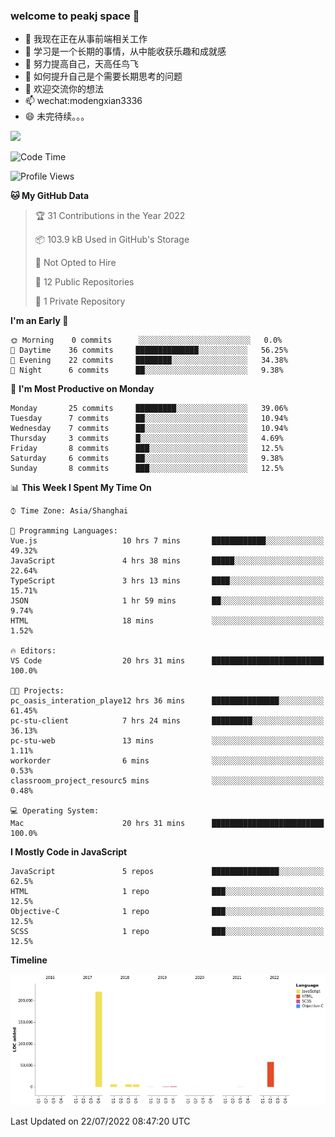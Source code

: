 ### welcome to peakj space 👋



- 🔭 我现在正在从事前端相关工作
- 🌱 学习是一个长期的事情，从中能收获乐趣和成就感
- 👯 努力提高自己，天高任鸟飞
- 🤔 如何提升自己是个需要长期思考的问题
- 💬 欢迎交流你的想法
- 📫 wechat:modengxian3336
- 😄 未完待续。。。

![](https://s2.ax1x.com/2019/06/28/ZKxc4J.jpg)

<!--START_SECTION:waka-->
![Code Time](http://img.shields.io/badge/Code%20Time-1%2C471%20hrs%2052%20mins-blue)

![Profile Views](http://img.shields.io/badge/Profile%20Views-0-blue)

**🐱 My GitHub Data** 

> 🏆 31 Contributions in the Year 2022
 > 
> 📦 103.9 kB Used in GitHub's Storage 
 > 
> 🚫 Not Opted to Hire
 > 
> 📜 12 Public Repositories 
 > 
> 🔑 1 Private Repository 
 > 
**I'm an Early 🐤** 

```text
🌞 Morning    0 commits      ░░░░░░░░░░░░░░░░░░░░░░░░░   0.0% 
🌆 Daytime    36 commits     ██████████████░░░░░░░░░░░   56.25% 
🌃 Evening    22 commits     ████████░░░░░░░░░░░░░░░░░   34.38% 
🌙 Night      6 commits      ██░░░░░░░░░░░░░░░░░░░░░░░   9.38%

```
📅 **I'm Most Productive on Monday** 

```text
Monday       25 commits     █████████░░░░░░░░░░░░░░░░   39.06% 
Tuesday      7 commits      ██░░░░░░░░░░░░░░░░░░░░░░░   10.94% 
Wednesday    7 commits      ██░░░░░░░░░░░░░░░░░░░░░░░   10.94% 
Thursday     3 commits      █░░░░░░░░░░░░░░░░░░░░░░░░   4.69% 
Friday       8 commits      ███░░░░░░░░░░░░░░░░░░░░░░   12.5% 
Saturday     6 commits      ██░░░░░░░░░░░░░░░░░░░░░░░   9.38% 
Sunday       8 commits      ███░░░░░░░░░░░░░░░░░░░░░░   12.5%

```


📊 **This Week I Spent My Time On** 

```text
⌚︎ Time Zone: Asia/Shanghai

💬 Programming Languages: 
Vue.js                   10 hrs 7 mins       ████████████░░░░░░░░░░░░░   49.32% 
JavaScript               4 hrs 38 mins       █████░░░░░░░░░░░░░░░░░░░░   22.64% 
TypeScript               3 hrs 13 mins       ████░░░░░░░░░░░░░░░░░░░░░   15.71% 
JSON                     1 hr 59 mins        ██░░░░░░░░░░░░░░░░░░░░░░░   9.74% 
HTML                     18 mins             ░░░░░░░░░░░░░░░░░░░░░░░░░   1.52%

🔥 Editors: 
VS Code                  20 hrs 31 mins      █████████████████████████   100.0%

🐱‍💻 Projects: 
pc_oasis_interation_playe12 hrs 36 mins      ███████████████░░░░░░░░░░   61.45% 
pc-stu-client            7 hrs 24 mins       █████████░░░░░░░░░░░░░░░░   36.13% 
pc-stu-web               13 mins             ░░░░░░░░░░░░░░░░░░░░░░░░░   1.11% 
workorder                6 mins              ░░░░░░░░░░░░░░░░░░░░░░░░░   0.53% 
classroom_project_resourc5 mins              ░░░░░░░░░░░░░░░░░░░░░░░░░   0.48%

💻 Operating System: 
Mac                      20 hrs 31 mins      █████████████████████████   100.0%

```

**I Mostly Code in JavaScript** 

```text
JavaScript               5 repos             ███████████████░░░░░░░░░░   62.5% 
HTML                     1 repo              ███░░░░░░░░░░░░░░░░░░░░░░   12.5% 
Objective-C              1 repo              ███░░░░░░░░░░░░░░░░░░░░░░   12.5% 
SCSS                     1 repo              ███░░░░░░░░░░░░░░░░░░░░░░   12.5%

```


**Timeline**

![Chart not found](https://raw.githubusercontent.com/PeakJ/PeakJ/master/charts/bar_graph.png) 


 Last Updated on 22/07/2022 08:47:20 UTC
<!--END_SECTION:waka-->
